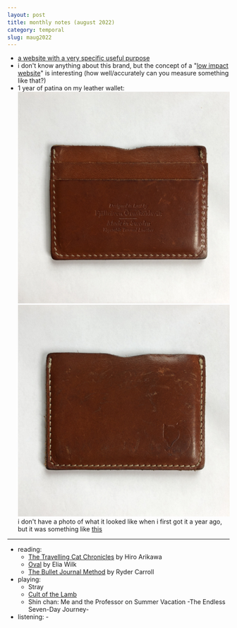 ```yaml
---
layout: post
title: monthly notes (august 2022)
category: temporal
slug: maug2022
---
```


- [a website with a very specific useful purpose](https://www.sleepinginairports.net/)
- i don't know anything about this brand, but the concept of a "[low impact website](https://lowimpact.organicbasics.com/eur)" is interesting (how well/accurately can you measure something like that?)
- 1 year of patina on my leather wallet:
![img](images/wallet2022-1.JPG)
![img](images/wallet2022-2.JPG)
i don't have a photo of what it looked like when i first got it a year ago, but it was something like [this](https://www.fjallraven.com/us/en-us/bags-gear/accessories/travel-accessories/ovik-card-holder)
***
- reading: 
  - [The Travelling Cat Chronicles](https://www.goodreads.com/book/show/40961230-the-travelling-cat-chronicles?ac=1&from_search=true&qid=oZ5L7mQFGv&rank=1) by Hiro Arikawa
  - [Oval](https://www.goodreads.com/book/show/41809056-oval) by Elia Wilk
  - [The Bullet Journal Method](https://www.goodreads.com/book/show/39071691-the-bullet-journal-method?ac=1&from_search=true&qid=FeFou80rLs&rank=1)  by Ryder Carroll
- playing:
  - Stray
  - [Cult of the Lamb](https://www.cultofthelamb.com/)
  - Shin chan: Me and the Professor on Summer Vacation -The Endless Seven-Day Journey-
- listening: -
